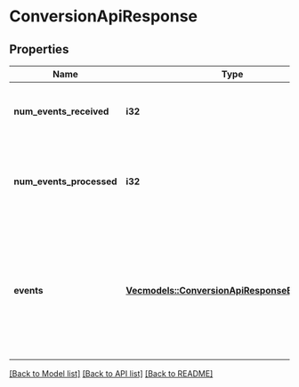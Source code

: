 # ConversionApiResponse

## Properties

Name | Type | Description | Notes
------------ | ------------- | ------------- | -------------
**num_events_received** | **i32** | Total number of events received in the request. | 
**num_events_processed** | **i32** | Number of events that were successfully processed from the events. | 
**events** | [**Vec<models::ConversionApiResponseEventsInner>**](ConversionApiResponse_events_inner.md) | Specific messages for each event received. The order will match the order in which the events were received in the request. | 

[[Back to Model list]](../README.md#documentation-for-models) [[Back to API list]](../README.md#documentation-for-api-endpoints) [[Back to README]](../README.md)


